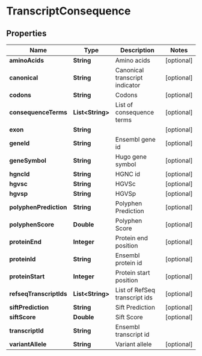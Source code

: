 
# TranscriptConsequence

## Properties
Name | Type | Description | Notes
------------ | ------------- | ------------- | -------------
**aminoAcids** | **String** | Amino acids |  [optional]
**canonical** | **String** | Canonical transcript indicator |  [optional]
**codons** | **String** | Codons |  [optional]
**consequenceTerms** | **List&lt;String&gt;** | List of consequence terms |  [optional]
**exon** | **String** |  |  [optional]
**geneId** | **String** | Ensembl gene id |  [optional]
**geneSymbol** | **String** | Hugo gene symbol |  [optional]
**hgncId** | **String** | HGNC id |  [optional]
**hgvsc** | **String** | HGVSc |  [optional]
**hgvsp** | **String** | HGVSp |  [optional]
**polyphenPrediction** | **String** | Polyphen Prediction |  [optional]
**polyphenScore** | **Double** | Polyphen Score |  [optional]
**proteinEnd** | **Integer** | Protein end position |  [optional]
**proteinId** | **String** | Ensembl protein id |  [optional]
**proteinStart** | **Integer** | Protein start position |  [optional]
**refseqTranscriptIds** | **List&lt;String&gt;** | List of RefSeq transcript ids |  [optional]
**siftPrediction** | **String** | Sift Prediction |  [optional]
**siftScore** | **Double** | Sift Score |  [optional]
**transcriptId** | **String** | Ensembl transcript id | 
**variantAllele** | **String** | Variant allele |  [optional]



